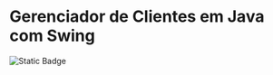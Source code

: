 # Gerenciador de Clientes em Java com Swing

![Static Badge](https://img.shields.io/badge/Arnaldo_Martins_Hidalgo_Junior)


